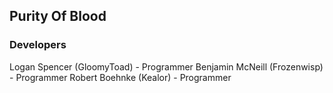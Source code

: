 ## Purity Of Blood

### Developers
Logan Spencer (GloomyToad) - Programmer
Benjamin McNeill (Frozenwisp) - Programmer
Robert Boehnke (Kealor) - Programmer
